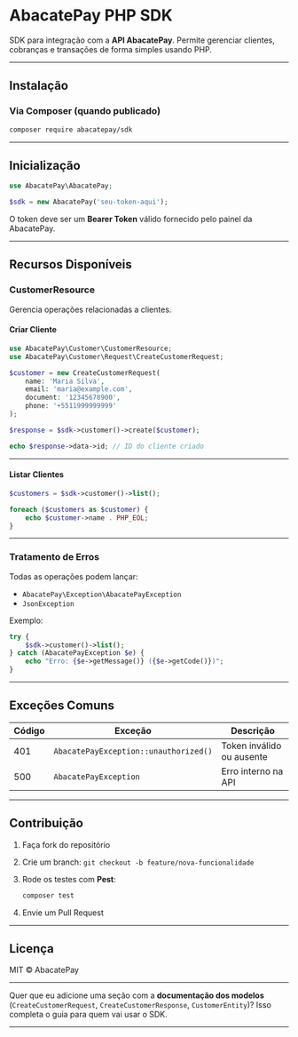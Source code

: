 # AbacatePay PHP SDK

SDK para integração com a **API AbacatePay**.
Permite gerenciar clientes, cobranças e transações de forma simples usando PHP.

---

## Instalação

### Via Composer (quando publicado)

```bash
composer require abacatepay/sdk
```

---

## Inicialização

```php
use AbacatePay\AbacatePay;

$sdk = new AbacatePay('seu-token-aqui');
```

O token deve ser um **Bearer Token** válido fornecido pelo painel da AbacatePay.

---

## Recursos Disponíveis

### CustomerResource

Gerencia operações relacionadas a clientes.

#### Criar Cliente

```php
use AbacatePay\Customer\CustomerResource;
use AbacatePay\Customer\Request\CreateCustomerRequest;

$customer = new CreateCustomerRequest(
    name: 'Maria Silva',
    email: 'maria@example.com',
    document: '12345678900',
    phone: '+5511999999999'
);

$response = $sdk->customer()->create($customer);

echo $response->data->id; // ID do cliente criado
```

---

#### Listar Clientes

```php
$customers = $sdk->customer()->list();

foreach ($customers as $customer) {
    echo $customer->name . PHP_EOL;
}
```

---

### Tratamento de Erros

Todas as operações podem lançar:

* `AbacatePay\Exception\AbacatePayException`
* `JsonException`

Exemplo:

```php
try {
    $sdk->customer()->list();
} catch (AbacatePayException $e) {
    echo "Erro: {$e->getMessage()} ({$e->getCode()})";
}
```

---

## Exceções Comuns

| Código | Exceção                               | Descrição                 |
| ------ | ------------------------------------- | ------------------------- |
| 401    | `AbacatePayException::unauthorized()` | Token inválido ou ausente |
| 500    | `AbacatePayException`                 | Erro interno na API       |

---

## Contribuição

1. Faça fork do repositório
2. Crie um branch: `git checkout -b feature/nova-funcionalidade`
3. Rode os testes com **Pest**:

   ```bash
   composer test
   ```
4. Envie um Pull Request

---

## Licença

MIT © AbacatePay

---

Quer que eu adicione uma seção com a **documentação dos modelos** (`CreateCustomerRequest`, `CreateCustomerResponse`, `CustomerEntity`)? Isso completa o guia para quem vai usar o SDK.
********